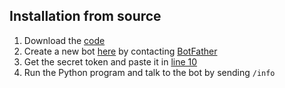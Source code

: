 ## Installation from source
1. Download the [code](https://raw.githubusercontent.com/wow32/japlearningbot/master/source.py)
2. Create a new bot [here](https://core.telegram.org/bots#creating-a-new-bot) by contacting [BotFather](https://telegram.me/BotFather)
3. Get the secret token and paste it in [line 10](https://github.com/wow32/japlearningbot/blob/master/source.py#L10)
4. Run the Python program and talk to the bot by sending ``/info``

